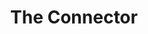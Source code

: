 ---
title: The Connector
url: https://theconnector.substack.com/
description: A newsletter at the intersection of politics, movements, organizing and technology. Written by Micah Sifry, a longtime journalist and organizer in the civic tech space.
---